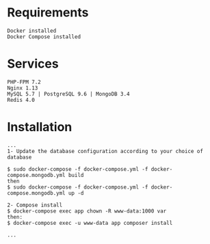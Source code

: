 # Requirements
    Docker installed
    Docker Compose installed
# Services
    PHP-FPM 7.2
    Nginx 1.13
    MySQL 5.7 | PostgreSQL 9.6 | MongoDB 3.4
    Redis 4.0
# Installation
    ...
    1- Update the database configuration according to your choice of database

    $ sudo docker-compose -f docker-compose.yml -f docker-compose.mongodb.yml build
    then
    $ sudo docker-compose -f docker-compose.yml -f docker-compose.mongodb.yml up -d

    2- Compose install
    $ docker-compose exec app chown -R www-data:1000 var
    then:
    $ docker-compose exec -u www-data app composer install

    ...
    